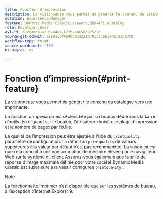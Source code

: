 ```yaml
---
title: Fonction d’impression
description: La visionneuse vous permet de générer le contenu du catalogue vers une imprimante.
solution: Experience Manager
feature: Dynamic Media Classic,Viewers,SDK/API,eCatalog
role: Developer,User
exl-id: d7c8a0da-ad8b-440e-b27b-ea85dd975d9d
source-git-commit: a919130f0940d81a221b79563b6b3e41533ba788
workflow-type: tm+mt
source-wordcount: '130'
ht-degree: 0%

---
```


# Fonction d’impression{#print-feature}

La visionneuse vous permet de générer le contenu du catalogue vers une imprimante.

La fonction d’impression est déclenchée par un bouton dédié dans la barre d’outils. En cliquant sur le bouton, l’utilisateur choisit une plage d’impression et le nombre de pages par feuille.

La qualité de l’impression peut être ajustée à l’aide du `printquality` paramètre de configuration. La définition `printquality` de valeurs supérieures à la valeur par défaut n’est pas recommandée. La raison en est que cela conduit à une consommation de mémoire élevée par le navigateur Web sur le système du client. Assurez-vous également que la taille de réponse d’image maximale définie pour votre société Dynamic Media Classic est supérieure à la valeur configurée `printquality` .

>[!NOTE]
>
>La fonctionnalité Imprimer n’est disponible que sur les systèmes de bureau, à l’exception d’Internet Explorer 9.
